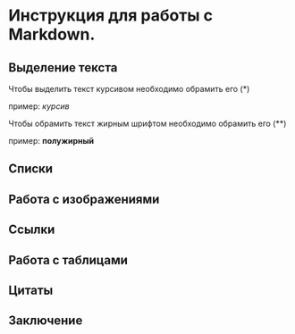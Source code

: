 # Инструкция для работы с Markdown.

## Выделение текста

Чтобы выделить текст курсивом необходимо обрамить его (*)

пример: *курсив*

Чтобы обрамить текст жирным шрифтом необходимо обрамить его (**)

пример: **полужирный**

## Списки

## Работа с изображениями

## Ссылки

## Работа с таблицами

## Цитаты

## Заключение